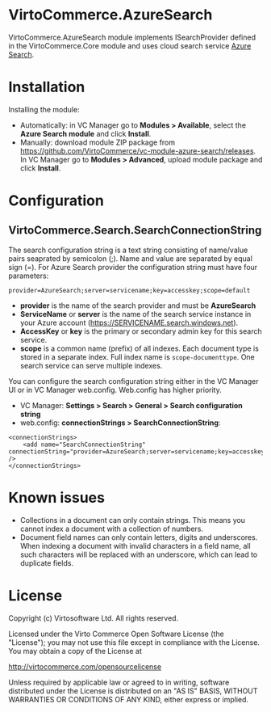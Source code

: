 ﻿# VirtoCommerce.AzureSearch
VirtoCommerce.AzureSearch module implements ISearchProvider defined in the VirtoCommerce.Core module and uses cloud search service <a href="https://azure.microsoft.com/en-us/services/search/" target="_blank">Azure Search</a>.

# Installation
Installing the module:
* Automatically: in VC Manager go to **Modules > Available**, select the **Azure Search module** and click **Install**.
* Manually: download module ZIP package from https://github.com/VirtoCommerce/vc-module-azure-search/releases. In VC Manager go to **Modules > Advanced**, upload module package and click **Install**.

# Configuration
## VirtoCommerce.Search.SearchConnectionString
The search configuration string is a text string consisting of name/value pairs seaprated by semicolon (;). Name and value are separated by equal sign (=).
For Azure Search provider the configuration string must have four parameters:
```
provider=AzureSearch;server=servicename;key=accesskey;scope=default
```
* **provider** is the name of the search provider and must be **AzureSearch**
* **ServiceName** or **server** is the name of the search service instance in your Azure account (https://SERVICENAME.search.windows.net).
* **AccessKey** or **key** is the primary or secondary admin key for this search service.
* **scope** is a common name (prefix) of all indexes. Each document type is stored in a separate index. Full index name is `scope-documenttype`. One search service can serve multiple indexes.

You can configure the search configuration string either in the VC Manager UI or in VC Manager web.config. Web.config has higher priority.
* VC Manager: **Settings > Search > General > Search configuration string**
* web.config: **connectionStrings > SearchConnectionString**:
```
<connectionStrings>
    <add name="SearchConnectionString" connectionString="provider=AzureSearch;server=servicename;key=accesskey;scope=default" />
</connectionStrings>
```

# Known issues
* Collections in a document can only contain strings. This means you cannot index a document with a collection of numbers.
* Document field names can only contain letters, digits and underscores. When indexing a document with invalid characters in a field name, all such characters will be replaced with an underscore, which can lead to duplicate fields.

# License
Copyright (c) Virtosoftware Ltd. All rights reserved.

Licensed under the Virto Commerce Open Software License (the "License"); you
may not use this file except in compliance with the License. You may
obtain a copy of the License at

http://virtocommerce.com/opensourcelicense

Unless required by applicable law or agreed to in writing, software
distributed under the License is distributed on an "AS IS" BASIS,
WITHOUT WARRANTIES OR CONDITIONS OF ANY KIND, either express or
implied.
